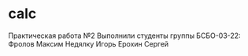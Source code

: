 # calc
Практическая работа №2 Выполнили студенты группы БСБО-03-22: Фролов Максим Недялку Игорь Ерохин Сергей
